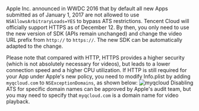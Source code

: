 Apple Inc. announced in WWDC 2016 that by default all new Apps submitted as of January 1, 2017 are not allowed to use `NSAllowsArbitraryLoads=YES` to bypass ATS restrictions. Tencent Cloud will officially support HTTPS as of December 12. By then, you only need to use the new version of SDK (APIs remain unchanged) and change the video URL prefix from `http://` to `https://`. The new SDK can be automatically adapted to the change.

Please note that compared with HTTP, HTTPS provides a higher security (which is not absolutely necessary for videos), but leads to a lower connection speed and a higher CPU utilization. If HTTP is still required for your App under Apple's new policy, you need to modify Info.plist by adding `myqcloud.com` to `NSExceptionDomains`, as shown below:
![myqcloud](http://qzonestyle.gtimg.cn/qzone/vas/opensns/res/img/myqcloud.png)
Disabling ATS for specific domain names can be approved by Apple's audit team, but you may need to specify that `myqcloud.com` is a domain name for video playback.


